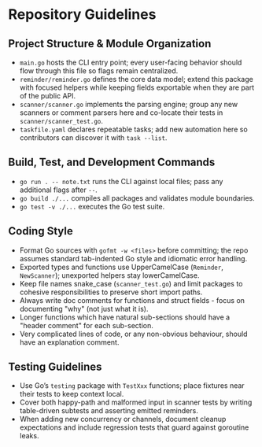 # Repository Guidelines

## Project Structure & Module Organization
- `main.go` hosts the CLI entry point; every user-facing behavior should flow through this file so flags remain centralized.
- `reminder/reminder.go` defines the core data model; extend this package with focused helpers while keeping fields exportable when they are part of the public API.
- `scanner/scanner.go` implements the parsing engine; group any new scanners or comment parsers here and co-locate their tests in `scanner/scanner_test.go`.
- `taskfile.yaml` declares repeatable tasks; add new automation here so contributors can discover it with `task --list`.

## Build, Test, and Development Commands
- `go run . -- note.txt` runs the CLI against local files; pass any additional flags after `--`.
- `go build ./...` compiles all packages and validates module boundaries.
- `go test -v ./...` executes the Go test suite.

## Coding Style
- Format Go sources with `gofmt -w <files>` before committing; the repo assumes standard tab-indented Go style and idiomatic error handling.
- Exported types and functions use UpperCamelCase (`Reminder`, `NewScanner`); unexported helpers stay lowerCamelCase.
- Keep file names snake_case (`scanner_test.go`) and limit packages to cohesive responsibilities to preserve short import paths.
- Always write doc comments for functions and struct fields - focus on documenting "why" (not just what it is).
- Longer functions which have natural sub-sections should have a "header comment" for each sub-section.
- Very complicated lines of code, or any non-obvious behaviour, should have an explanation comment.

## Testing Guidelines
- Use Go’s `testing` package with `TestXxx` functions; place fixtures near their tests to keep context local.
- Cover both happy-path and malformed input in scanner tests by writing table-driven subtests and asserting emitted reminders.
- When adding new concurrency or channels, document cleanup expectations and include regression tests that guard against goroutine leaks.

